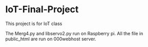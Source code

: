 # IoT-Final-Project
This project is for IoT class

The Merg4.py and libservo2.py run on Raspberry pi.
All the file in public_html are run on 000webhost server.
